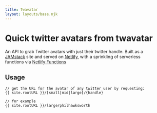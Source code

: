 ```yaml
---
title: Twavatar
layout: layouts/base.njk
---
```


# Quick twitter avatars from twavatar

An API to grab Twitter avatars with just their twitter handle. Built as a [JAMstack](https://jamstack.org) site and served on [Netlify](https://netlify.com), with a sprinkling of serverless functions via [Netlify Functions](https://www.netlify.com/blog/2018/03/20/netlifys-aws-lambda-functions-bring-the-backend-to-your-frontend-workflow/)

## Usage

```
// get the URL for the avatar of any twitter user by requesting:
{{ site.rootURL }}/[small|mid|large]/{handle}

// for example
{{ site.rootURL }}/large/philhawksworth

```
